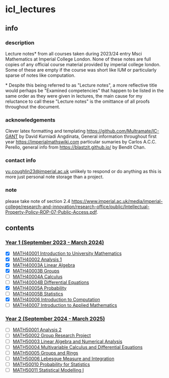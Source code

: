 # icl_lectures
## info
### description
Lecture notes* from all courses taken during 2023/24 entry Msci Mathematics at Imperial College London. None of these notes are full copies of any official course material provided by imperial college london. Some of these are empty if the course was short like IUM or particularly sparse of notes like computation.

\* Despite this being referred to as "Lecture notes", a more reflective title would perhaps be "Examined competencies" that happen to be listed in the same order as they were given in lectures, the main cause for my reluctance to call these "Lecture notes" is the omittance of all proofs throughout the document.
### acknowledgements
Clever latex formatting and templating https://github.com/Multramate/IC-GANT by David Kurniadi Angdinata, General information throughout first year https://imperialmathswiki.com particular sumaries by Carlos A.C.C. Perello, general info from https://blastzit.github.io/ by Bendit Chan.
### contact info
yu.coughlin23@imperial.ac.uk unlikely to respond or do anything as this is more just personal note storage than a project.
### note
please take note of section 2.4 https://www.imperial.ac.uk/media/imperial-college/research-and-innovation/research-office/public/Intellectual-Property-Policy-ROP-07-Public-Access.pdf.

## contents
### [Year 1 (September 2023 - March 2024)](https://www.imperial.ac.uk/media/imperial-college/faculty-of-natural-sciences/department-of-mathematics/public/study/Mathematics-Undergraduate-Programme-Handbook-2022-23.pdf)
- [x] [MATH40001 Introduction to University Mathematics](https://github.com/Yusername05/icl_lectures/tree/main/MATH40001_Introduction_to_University_Mathematics)  
- [x] [MATH40002 Analysis 1](https://github.com/Yusername05/icl_lectures/tree/main/MATH40002_Analysis_1)  
- [x] [MATH40003A Linear Algebra](https://github.com/Yusername05/icl_lectures/tree/main/MATH40003A_Linear_Algebra)  
- [x] [MATH40003B Groups](https://github.com/Yusername05/icl_lectures/tree/main/MATH40003B_Groups)
- [ ] [MATH40004A Calculus](https://github.com/Yusername05/icl_lectures/tree/main/MATH40004A_Calculus)
- [ ] [MATH40004B Differential Equations](https://github.com/Yusername05/icl_lectures/tree/main/MATH40004B_Differential_Equations) 
- [x] [MATH40005A Probability](https://github.com/Yusername05/icl_lectures/tree/main/MATH40005A_Probability)
- [ ] [MATH40005B Statistics](https://github.com/Yusername05/icl_lectures/tree/main/MATH40005B_Statistics)  
- [x] [MATH40006 Introduction to Computation](https://github.com/Yusername05/icl_lectures/tree/main/MATH40006_Introduction_to_Computation)  
- [ ] [MATH40007 Introduction to Applied Mathematics](https://github.com/Yusername05/icl_lectures/tree/main/MATH40007_Introduction_to_Applied_Mathematics)  
### [Year 2 (September 2024 - March 2025)](https://www.imperial.ac.uk/media/imperial-college/faculty-of-natural-sciences/department-of-mathematics/public/study/year2moduleguide2223v2.pdf)
- [ ] [MATH50001 Analysis 2]()  
- [ ] [MATH50002 Group Research Project]()  
- [ ] [MATH50003 Linear Algebra and Numerical Analysis]()  
- [ ] [MATH50004 Multivariable Calculus and Differential Equations]()  
- [ ] [MATH50005 Groups and Rings]()  
- [ ] [MATH50006 Lebesgue Measure and Integration]()  
- [ ] [MATH50010 Probability for Statistics]()  
- [ ] [MATH50011 Statistical Modelling I]()  
